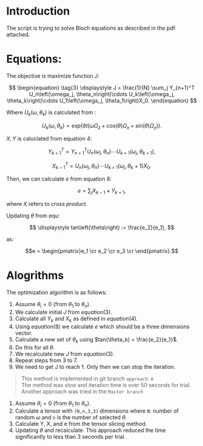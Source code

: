# Introduction
The script is trying to solve Bloch equations as described in the pdf attached. 
# Equations:
The objective is maximize function $J$:  

$$
\begin{equation}
\tag{3}
\displaystyle J = \frac{1}{N} \sum_j Y_{n+1}^T U_n\left(\omega_j, \theta_n\right)\cdots U_k\left(\omega_j, \theta_k\right)\cdots U_1\left(\omega_j, \theta_1\right)X_0.
\end{equation}
$$


Where $U_k\left(\omega, \theta_k\right)$ is calculated from :  

$$
\begin{equation}
\tag{2}
\displaystyle U_k\left(\omega, \theta_k\right) = exp\left(\partial t\left(\omega\Omega_z+cos\left(\theta\right) \Omega_x + sin\left(\theta\right)\Omega_y\right)\right).
\end{equation}
$$

$X,Y$ is caluclated from equation 4:  

$$
\begin{equation}
\tag{4}
\displaystyle Y_{k+1}^T = Y_{n+1}^T U_n\left(\omega_j, \theta_n\right) \cdots U_{k+1}\left(\omega_j, \theta_{k+1}\right),
\end{equation}
$$

$$
\begin{equation}
\tag{4}
\displaystyle X_{k-1}^T = U_n \left(\omega_j, \theta_n\right)\cdots U_{k+1}\left(\omega_j, \theta_k+1\right) X_0.
\end{equation}
$$


Then, we can calculate $e$ from equation 8:  

$$
\begin{equation}
\tag{8}
\displaystyle e = \sum_j X_{k-1} \times Y_{k+1},
\end{equation}
$$

where $X$ refers to $cross\ product$.

Updating $\theta$ from equ:

$$
\displaystyle tan\left(\theta\right) := \frac{e_2}{e_1},
$$

  

as:   
```math
e = \begin{pmatrix}e_1 \cr e_2 \cr e_3 \cr \end{pmatrix}.
```

# Alogrithms
The optimization algorithm is as follows:
1. Assume $θ_i = 0$ (from $\theta_1$ to $\theta_n$).
2. We calculate initial $J$ from $equation (3)$.
3. Calculate all $Y_k$ and $X_k$  as defined in  $equation (4)$. 
4. Using $equation (8)$ we calculate $e$ which should be a three dimensions vector.         
5. Calculate a new set of $\theta_k$ using $tan(\theta_k) = \frac{e_2}{e_1}$.
6. Do this for all $\theta$.
7. We recalculate new $J$ from $equation (3)$.
8. Repeat steps from 3 to 7.
9. We need to get J to reach 1. Only then we can stop the iteration.  
>This method is implemented in git branch `approach A`  
The method was slow and iteration time is over 50 seconds for trial.  
Another approach was tried in the `Master branch`  
1. Assume $θ_i = 0$ (from $θ_1$ to $θ_n$).
2. Calculate a tensor with `(N,n,3,3)` dimensions where `N`: number of random $\omega$ and `n` is the number of selected $\theta$.
3. Calculate Y, X, and e from the tensor slicing method.
4. Updating $\theta$ and recalculate.
This approach reduced the time significantly to less than 3 seconds per trial.
